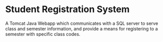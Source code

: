 # Student Registration System
A Tomcat Java Webapp which communicates with a SQL server to serve class and semester information, and provide a means for registering to a semester with specific class codes.